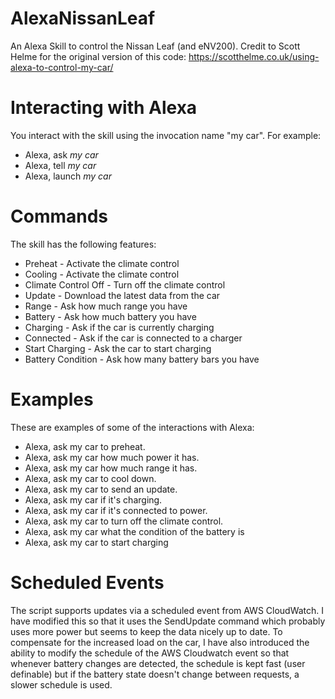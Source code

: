 # AlexaNissanLeaf
An Alexa Skill to control the Nissan Leaf (and eNV200).
Credit to Scott Helme for the original version of this code: https://scotthelme.co.uk/using-alexa-to-control-my-car/

# Interacting with Alexa
You interact with the skill using the invocation name "my car". For example:

* Alexa, ask *my car*
* Alexa, tell *my car*
* Alexa, launch *my car*

# Commands
The skill has the following features:

* Preheat - Activate the climate control
* Cooling - Activate the climate control
* Climate Control Off - Turn off the climate control
* Update - Download the latest data from the car
* Range - Ask how much range you have
* Battery - Ask how much battery you have
* Charging - Ask if the car is currently charging
* Connected - Ask if the car is connected to a charger
* Start Charging - Ask the car to start charging
* Battery Condition - Ask how many battery bars you have

# Examples
These are examples of some of the interactions with Alexa:

* Alexa, ask my car to preheat.
* Alexa, ask my car how much power it has.
* Alexa, ask my car how much range it has.
* Alexa, ask my car to cool down. 
* Alexa, ask my car to send an update. 
* Alexa, ask my car if it's charging.
* Alexa, ask my car if it's connected to power.
* Alexa, ask my car to turn off the climate control.
* Alexa, ask my car what the condition of the battery is
* Alexa, ask my car to start charging

# Scheduled Events
The script supports updates via a scheduled event from AWS CloudWatch. I have modified this so that it uses the SendUpdate command which probably uses more power but seems to keep the data nicely up to date.
To compensate for the increased load on the car, I have also introduced the ability to modify the schedule of the AWS Cloudwatch event so that whenever battery changes are detected, the schedule is kept fast (user definable) but if the battery state doesn't change between requests, a slower schedule is used.
